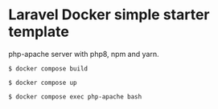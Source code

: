 # Laravel Docker simple starter template

php-apache server with php8, npm and yarn.

`$ docker compose build`

`$ docker compose up`

`$ docker compose exec php-apache bash`
